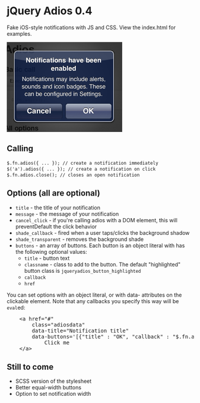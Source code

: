 # jQuery Adios 0.4

Fake iOS-style notifications with JS and CSS. View the index.html for examples.

<img src="http://github.com/averyvery/jquery.adios/raw/master/assets/screenshot.png" />

## Calling

	$.fn.adios({ ... }); // create a notification immediately
	$('a').adios({ ... }); // create a notification on click
	$.fn.adios.close(); // closes an open notification

## Options (all are optional)

- <code>title</code> - the title of your notification
- <code>message</code> - the message of your notification
- <code>cancel_click</code> - if you're calling adios with a DOM element, this will preventDefault the click behavior
- <code>shade_callback</code> - fired when a user taps/clicks the background shadow
- <code>shade_transparent</code> - removes the background shade
- <code>buttons</code> - an array of buttons. Each button is an object literal with has the following optional values:
	* <code>title</code> - button text
	* <code>classname</code> - class to add to the button. The default "highlighted" button class is <code>jqueryadios_button_highlighted</code>
	* <code>callback</code> 
	* <code>href</code>

You can set options with an object literal, or with data- attributes on the clickable element. 
Note that any callbacks you specify this way will be <code>eval</code>ed:

<pre>
	&lt;a href="#" 
		class="adiosdata" 
		data-title="Notification title" 
		data-buttons='[{"title" : "OK", "callback" : "$.fn.adios.close"}]'&gt;
			Click me
	&lt;/a&gt;
</pre>

## Still to come

- SCSS version of the stylesheet
- Better equal-width buttons
- Option to set notification width
